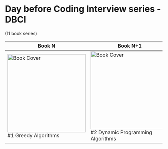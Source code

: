 # Day before Coding Interview series - DBCI
(11 book series)

| Book N | Book N+1 | Book N+2 |
|-----------------------------------------------------------------------------------|-----------------------------------------------------------------------------|---|
| <a href="https://www.amazon.in/gp/product/B0876JFTWY"><img src="https://github.com/AdiChat/author/assets/10634210/497dbe72-d7ee-443b-91e0-8f1872c25222" alt="Book Cover" style="height: 250px;" /></a> <br/> #1 Greedy Algorithms | <a href="https://www.amazon.in/gp/product/B087SV4WYJ"><img src="https://github.com/AdiChat/author/assets/10634210/3d781b67-0d90-4699-a928-8d6a3807900b" alt="Book Cover" style="height: 250px;" /></a> <br/> #2 Dynamic Programming Algorithms | <a href="https://www.amazon.in/gp/product/B088FZV5FV"><img src="https://github.com/AdiChat/author/assets/10634210/9a8bf59a-2259-454a-b1a3-0a22a2a79c95" alt="Book Cover" style="height: 250px;" /></a> <br/> #3 String Algorithms |

